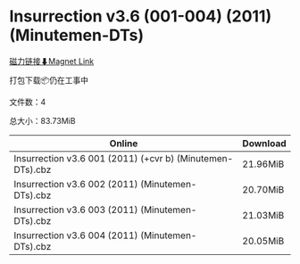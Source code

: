 # Insurrection v3.6 (001-004) (2011) (Minutemen-DTs)

[磁力链接⬇Magnet Link](magnet:?xt=urn:btih:d73995109eac26e7fe2726423603f7580ef70604&dn=Insurrection%20v3.6%20%28001-004%29%20%282011%29%20%28Minutemen-DTs%29)

打包下载📦仍在工事中

文件数：4

总大小：83.73MiB

Online | Download
--- | ---
Insurrection v3.6 001 (2011) (+cvr b) (Minutemen-DTs).cbz | 21.96MiB
Insurrection v3.6 002 (2011) (Minutemen-DTs).cbz | 20.70MiB
Insurrection v3.6 003 (2011) (Minutemen-DTs).cbz | 21.03MiB
Insurrection v3.6 004 (2011) (Minutemen-DTs).cbz | 20.05MiB